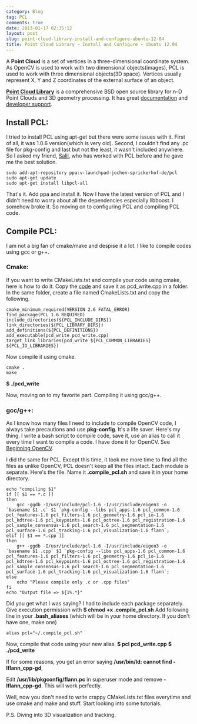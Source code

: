 ```yaml
---
category: Blog
tag: PCL
comments: true
date: 2013-01-17 02:35:12
layout: post
slug: point-cloud-library-install-and-configure-ubuntu-12-04
title: Point Cloud Library - Install and Configure - Ubuntu 12.04
---
```


A **Point Cloud** is a set of vertices in a three-dimensional coordinate system. As OpenCV is used to work with two dimensional objects(images), PCL is used to work with three dimensional objects(3D space). Vertices usually represent X, Y and Z coordinates of the external surface of an object.

**[Point Cloud Library](http://pointclouds.org/)** is a comprehensive BSD open source library for n-D Point Clouds and 3D geometry processing. It has great [documentation](http://pointclouds.org/documentation/) and [developer support](http://dev.pointclouds.org/projects/pcl/wiki).



## **Install PCL**:


I tried to install PCL using apt-get but there were some issues with it. First of all, it was 1.0.6 version(which is very old). Second, I couldn't find any .pc file for pkg-config and last but not the least, it wasn't included anywhere. So I asked my friend, [Salil](http://salilkapur.wordpress.com/), who has worked with PCL before and he gave me the best solution.

    
    sudo add-apt-repository ppa:v-launchpad-jochen-sprickerhof-de/pcl
    sudo apt-get update
    sudo apt-get install libpcl-all




That's it. Add ppa and install it. Now I have the latest version of PCL and I didn't need to worry about all the dependencies especially libboost. I somehow broke it. So moving on to configuring PCL and compiling PCL code.



## **Compile PCL**:


I am not a big fan of cmake/make and despise it a lot. I like to compile codes using gcc or g++. 


### **Cmake**:


If you want to write CMakeLists.txt and compile your code using cmake, here is how to do it.
Copy the [code](http://pointclouds.org/documentation/tutorials/writing_pcd.php#writing-pcd) and save it as pcd_write.cpp in a folder.
In the same folder, create a file named CmakeLists.txt and copy the following.

    
    cmake_minimum_required(VERSION 2.6 FATAL_ERROR)
    find_package(PCL 1.6 REQUIRED)
    include_directories(${PCL_INCLUDE_DIRS})
    link_directories(${PCL_LIBRARY_DIRS})
    add_definitions(${PCL_DEFINITIONS})
    add_executable(pcd_write pcd_write.cpp)
    target_link_libraries(pcd_write ${PCL_COMMON_LIBRARIES} ${PCL_IO_LIBRARIES})




Now compile it using cmake.
    
    cmake .
    make




**$ ./pcd_write**

Now, moving on to my favorite part. Compiling it using gcc/g++.



### **gcc/g++**:


As I know how many files I need to include to compile OpenCV code, I always take precautions and use **pkg-config**. It's a life saver. Here's my thing. I write a bash script to compile code, save it, use an alias to call it every time I want to compile a code. I have done it for OpenCV. See [Beginning OpenCV](http://jayrambhia.wordpress.com/2012/05/08/beginning-opencv/).

I did the same for PCL. Except this time, it took me more time to find all the files as unlike OpenCV, PCL doesn't keep all the files intact. Each module is separate. Here's the file. Name it **.compile_pcl.sh** and save it in your home directory.

    
    echo "compiling $1"
    if [[ $1 == *.c ]]
    then
        gcc -ggdb -I/usr/include/pcl-1.6 -I/usr/include/eigen3 -o `basename $1 .c` $1 `pkg-config --libs pcl_apps-1.6 pcl_common-1.6 pcl_features-1.6 pcl_filters-1.6 pcl_geometry-1.6 pcl_io-1.6 pcl_kdtree-1.6 pcl_keypoints-1.6 pcl_octree-1.6 pcl_registration-1.6 pcl_sample_consensus-1.6 pcl_search-1.6 pcl_segmentation-1.6 pcl_surface-1.6 pcl_tracking-1.6 pcl_visualization-1.6 flann`;
    elif [[ $1 == *.cpp ]]
    then
        g++ -ggdb -I/usr/include/pcl-1.6 -I/usr/include/eigen3 -o `basename $1 .cpp` $1 `pkg-config --libs pcl_apps-1.6 pcl_common-1.6 pcl_features-1.6 pcl_filters-1.6 pcl_geometry-1.6 pcl_io-1.6 pcl_kdtree-1.6 pcl_keypoints-1.6 pcl_octree-1.6 pcl_registration-1.6 pcl_sample_consensus-1.6 pcl_search-1.6 pcl_segmentation-1.6 pcl_surface-1.6 pcl_tracking-1.6 pcl_visualization-1.6 flann`;
    else
        echo "Please compile only .c or .cpp files"
    fi
    echo "Output file => ${1%.*}"




Did you get what I was saying? I had to include each package separately. 
Give execution permission with
**$ chmod +x .compile_pcl.sh**
Add following line in your **.bash_aliases** (which will be in your home directory. If you don't have one, make one)
    
    alias pcl="~/.compile_pcl.sh"




Now, compile that code using your new alias.
**$ pcl pcd_write.cpp**
**$ ./pcd_write**

If for some reasons, you get an error saying 
**/usr/bin/ld: cannot find -lflann_cpp-gd**,

Edit **/usr/lib/pkgconfig/flann.pc** in superuser mode and remove **-lflann_cpp-gd**. This will work perfectly.

Well, now you don't need to write crappy CMakeLists.txt files everytime and use cmake and make and stuff. Start looking into some tutorials.

P.S. Diving into 3D visualization and tracking.

